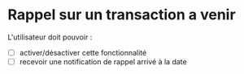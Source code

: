 # Rappel sur un transaction a venir

L'utilisateur doit pouvoir :
- [ ] activer/désactiver cette fonctionnalité
- [ ] recevoir une notification de rappel arrivé à la date

